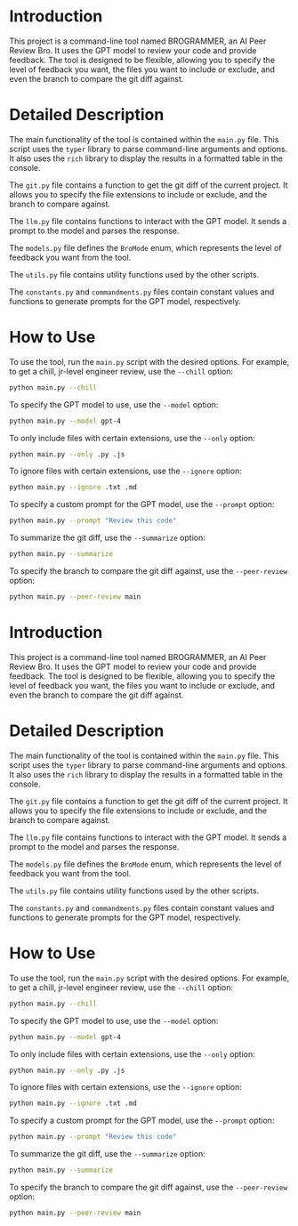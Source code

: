 # Introduction

This project is a command-line tool named BROGRAMMER, an AI Peer Review Bro. It uses the GPT model to review your code and provide feedback. The tool is designed to be flexible, allowing you to specify the level of feedback you want, the files you want to include or exclude, and even the branch to compare the git diff against.

# Detailed Description

The main functionality of the tool is contained within the `main.py` file. This script uses the `typer` library to parse command-line arguments and options. It also uses the `rich` library to display the results in a formatted table in the console.

The `git.py` file contains a function to get the git diff of the current project. It allows you to specify the file extensions to include or exclude, and the branch to compare against.

The `llm.py` file contains functions to interact with the GPT model. It sends a prompt to the model and parses the response.

The `models.py` file defines the `BroMode` enum, which represents the level of feedback you want from the tool.

The `utils.py` file contains utility functions used by the other scripts.

The `constants.py` and `commandments.py` files contain constant values and functions to generate prompts for the GPT model, respectively.

# How to Use

To use the tool, run the `main.py` script with the desired options. For example, to get a chill, jr-level engineer review, use the `--chill` option:

```bash
python main.py --chill
```

To specify the GPT model to use, use the `--model` option:

```bash
python main.py --model gpt-4
```

To only include files with certain extensions, use the `--only` option:

```bash
python main.py --only .py .js
```

To ignore files with certain extensions, use the `--ignore` option:

```bash
python main.py --ignore .txt .md
```

To specify a custom prompt for the GPT model, use the `--prompt` option:

```bash
python main.py --prompt "Review this code"
```

To summarize the git diff, use the `--summarize` option:

```bash
python main.py --summarize
```

To specify the branch to compare the git diff against, use the `--peer-review` option:

```bash
python main.py --peer-review main
```
# Introduction

This project is a command-line tool named BROGRAMMER, an AI Peer Review Bro. It uses the GPT model to review your code and provide feedback. The tool is designed to be flexible, allowing you to specify the level of feedback you want, the files you want to include or exclude, and even the branch to compare the git diff against.

# Detailed Description

The main functionality of the tool is contained within the `main.py` file. This script uses the `typer` library to parse command-line arguments and options. It also uses the `rich` library to display the results in a formatted table in the console.

The `git.py` file contains a function to get the git diff of the current project. It allows you to specify the file extensions to include or exclude, and the branch to compare against.

The `llm.py` file contains functions to interact with the GPT model. It sends a prompt to the model and parses the response.

The `models.py` file defines the `BroMode` enum, which represents the level of feedback you want from the tool.

The `utils.py` file contains utility functions used by the other scripts.

The `constants.py` and `commandments.py` files contain constant values and functions to generate prompts for the GPT model, respectively.

# How to Use

To use the tool, run the `main.py` script with the desired options. For example, to get a chill, jr-level engineer review, use the `--chill` option:

```bash
python main.py --chill
```

To specify the GPT model to use, use the `--model` option:

```bash
python main.py --model gpt-4
```

To only include files with certain extensions, use the `--only` option:

```bash
python main.py --only .py .js
```

To ignore files with certain extensions, use the `--ignore` option:

```bash
python main.py --ignore .txt .md
```

To specify a custom prompt for the GPT model, use the `--prompt` option:

```bash
python main.py --prompt "Review this code"
```

To summarize the git diff, use the `--summarize` option:

```bash
python main.py --summarize
```

To specify the branch to compare the git diff against, use the `--peer-review` option:

```bash
python main.py --peer-review main
```

